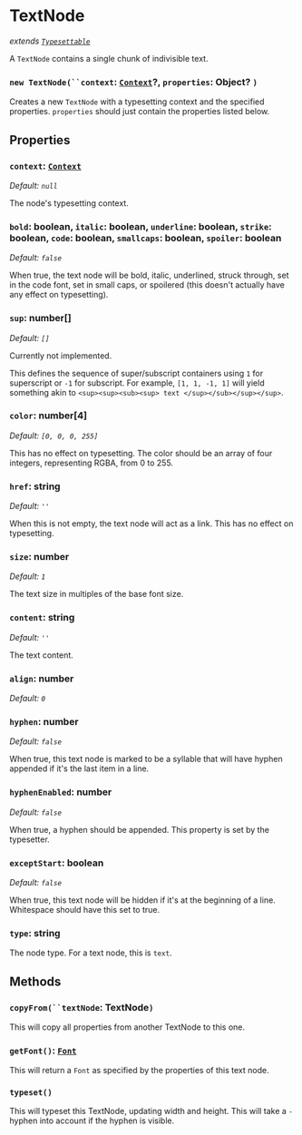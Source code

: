 # TextNode
*extends [`Typesettable`](typesettable.md)*

A `TextNode` contains a single chunk of indivisible text.

### `new TextNode(``context`: [`Context`](context.md)?, `properties`: Object? `)`

Creates a new `TextNode` with a typesetting context and the specified properties. `properties` should just contain the properties listed below.

## Properties
### `context`: [`Context`](context.md)
*Default: `null`*

The node's typesetting context.

### `bold`: boolean, `italic`: boolean, `underline`: boolean, `strike`: boolean, `code`: boolean, `smallcaps`: boolean, `spoiler`: boolean
*Default: `false`*

When true, the text node will be bold, italic, underlined, struck through, set in the code font, set in small caps, or spoilered (this doesn't actually have any effect on typesetting).

### `sup`: number[]
*Default: `[]`*

Currently not implemented.

This defines the sequence of super/subscript containers using `1` for superscript or `-1` for subscript. For example, `[1, 1, -1, 1]` will yield something akin to `<sup><sup><sub><sup> text </sup></sub></sup></sup>`.

### `color`: number[4]
*Default: `[0, 0, 0, 255]`*

This has no effect on typesetting. The color should be an array of four integers, representing RGBA, from 0 to 255.

### `href`: string
*Default: `''`*

When this is not empty, the text node will act as a link. This has no effect on typesetting.

### `size`: number
*Default: `1`*

The text size in multiples of the base font size.

### `content`: string
*Default: `''`*

The text content.

### `align`: number
*Default: `0`*

### `hyphen`: number
*Default: `false`*

When true, this text node is marked to be a syllable that will have hyphen appended if it's the last item in a line.

### `hyphenEnabled`: number
*Default: `false`*

When true, a hyphen should be appended. This property is set by the typesetter.

### `exceptStart`: boolean
*Default: `false`*

When true, this text node will be hidden if it's at the beginning of a line. Whitespace should have this set to true.

### `type`: string

The node type. For a text node, this is `text`.

## Methods
### `copyFrom(``textNode`: TextNode`)`

This will copy all properties from another TextNode to this one.

### `getFont()`: [`Font`](font.md)

This will return a `Font` as specified by the properties of this text node.

### `typeset()`

This will typeset this TextNode, updating width and height. This will take a `-` hyphen into account if the hyphen is visible.
